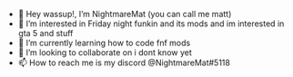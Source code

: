 - 👋 Hey wassup!, I’m NightmareMat (you can call me matt)
- 👀 I’m interested in Friday night funkin and its mods and im interested in gta 5 and stuff
- 🌱 I’m currently learning how to code fnf mods
- 💞️ I’m looking to collaborate on i dont know yet
- 📫 How to reach me is my discord @NightmareMat#5118
